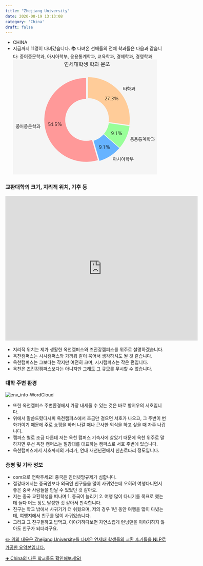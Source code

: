 ```yaml
---
title: "Zhejiang University"
date: 2020-08-19 13:13:08
category: 'China'
draft: false
---
```



* CHINA
* 지금까지 11명이 다녀갔습니다. 
📚 다녀온 선배들의 전체 학과들은 다음과 같습니다: 중어중문학과, 아시아학부, 응용통계학과, 교육학과, 경제학과, 경영학과
![department-info](../plots/CN000023.png)
### 교환대학의 크기, 지리적 위치, 기후 등
<iframe
width="600"
height="450"
frameborder="0" style="border:0"
src="https://www.google.com/maps/embed/v1/place?key=AIzaSyC9e1AME-pVmWC4hBpFdu5S4dKzyepa3HQ&q=Zhejiang+University&center=30.3086844,120.08649950000002&zoom=14" allowfullscreen>
</iframe>

* 지리적 위치는 제가 생활한 옥천캠퍼스와 즈진강캠퍼스를 위주로 설명하겠습니다.
* 옥천캠퍼스는 시시캠퍼스와 가까워 같이 묶어서 생각하셔도 될 것 같습니다.
* 옥천캠퍼스는 그보다는 작지만 여전히 크며, 시시캠퍼스는 작은 편입니다.
* 옥천은 즈진강캠퍼스보다는 아니지만 그래도 그 규모를 무시할 수 없습니다.


### 대학 주변 환경

![env_info-WordCloud](../univ_wordclouds_okt/env_info/CN000023_env_info_okt.png)

* 또한 옥천캠퍼스 주변환경에서 가장 내세울 수 있는 것은 바로 항저우의 서호입니다.
* 위에서 말씀드렸다시피 옥천캠퍼스에서 조금만 걸으면 서호가 나오고, 그 주변이 번화가이기 때문에 주로 쇼핑을 하러 나갈 때나 근사한 외식을 하고 싶을 때 자주 나갑니다.
* 캠퍼스 별로 조금 다른데 저는 옥천 캠퍼스 기숙사에 살았기 때문에 옥천 위주로 말하자면 우선 옥천 캠퍼스는 절강대를 대표하는 캠퍼스로 서호 주변에 있습니다.
* 옥천캠퍼스에서 서호까지의 거리가, 연대 새천년관에서 신촌로타리 정도입니다.


### 총평 및 기타 정보 
* com으로 연락주세요! 중국은 인터넷망규제가 심합니다.
* 절강대에서는 중국인보다 외국인 친구들을 많이 사귀었는데 오히려 여행다니면서 좋은 중국 사람들을 만날 수 있었던 것 같아요.
* 저는 중국 교환학생을 떠나며 1. 중국어 늘리기 2. 여행 많이 다니기를 목표로 했는데 둘다 어느 정도 달성한 것 같아서 만족합니다.
* 친구는 학교 밖에서 사귀기가 더 쉬웠으며, 저의 경우 1년 동안 여행을 많이 다녔는데, 여행지에서 친구를 많이 사귀었습니다.
* 그리고 그 친구들하고 밥먹고, 이야기하다보면 자연스럽게 런닝맨을 이야기하지 않아도 친구가 되더라구요.


[✏️ 위의 내용은 Zhejiang University를 다녀온 연세대 학생들의 교환 후기들을 NLP로 가공한 요약본입니다.](http://oia.yonsei.ac.kr/partner/expReport.asp?ucode=CN000023&bgbn=A)

[✈️ China의 다른 학교들도 확인해보세요!](https://yonsei-exchange.netlify.app/?category=China)
